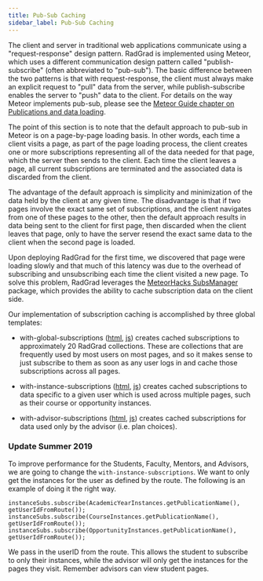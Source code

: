 ```yaml
---
title: Pub-Sub Caching
sidebar_label: Pub-Sub Caching
---
```


The client and server in traditional web applications communicate using a "request-response" design pattern. RadGrad is implemented using Meteor, which uses a different communication design pattern called "publish-subscribe" (often abbreviated to "pub-sub").  The basic difference between the two patterns is that with request-response, the client must always make an explicit request to "pull" data from the server, while publish-subscribe enables the server to "push" data to the client. For details on the way Meteor implements pub-sub, please see the [Meteor Guide chapter on Publications and data loading](https://guide.meteor.com/data-loading.html).

The point of this section is to note that the default approach to pub-sub in Meteor is on a page-by-page loading basis. In other words, each time a client visits a page, as part of the page loading process, the client creates one or more subscriptions representing all of the data needed for that page, which the server then sends to the client.  Each time the client leaves a page, all current subscriptions are terminated and the associated data is discarded from the client.

The advantage of the default approach is simplicity and minimization of the data held by the client at any given time. The disadvantage is that if two pages involve the exact same set of subscriptions, and the client navigates from one of these pages to the other, then the default approach results in data being sent to the client for first page, then discarded when the client leaves that page, only to have the server resend the exact same data to the client when the second page is loaded.

Upon deploying RadGrad for the first time, we discovered that page were loading slowly and that much of this latency was due to the overhead of subscribing and unsubscribing each time the client visited a new page.  To solve this problem, RadGrad leverages the [MeteorHacks SubsManager](https://github.com/kadirahq/subs-manager) package, which provides the ability to cache subscription data on the client side. 

Our implementation of subscription caching is accomplished by three global templates:

  * with-global-subscriptions ([html](https://github.com/radgrad/radgrad/blob/master/app/imports/ui/layouts/shared/with-global-subscriptions.html), [js](https://github.com/radgrad/radgrad/blob/master/app/imports/ui/layouts/shared/with-global-subscriptions.js)) creates cached subscriptions to approximately 20 RadGrad collections. These are collections that are frequently used by most users on most pages, and so it makes sense to just subscribe to them as soon as any user logs in and cache those subscriptions across all pages. 
  
  * with-instance-subscriptions ([html](https://github.com/radgrad/radgrad/blob/master/app/imports/ui/layouts/shared/with-instance-subscriptions.html), [js](https://github.com/radgrad/radgrad/blob/master/app/imports/ui/layouts/shared/with-instance-subscriptions.js)) creates cached subscriptions to data specific to a given user which is used across multiple pages, such as their course or opportunity instances.  
  
  * with-advisor-subscriptions ([html](https://github.com/radgrad/radgrad/blob/master/app/imports/ui/layouts/shared/with-advisor-subscriptions.html), [js](https://github.com/radgrad/radgrad/blob/master/app/imports/ui/layouts/shared/with-advisor-subscriptions.js)) creates cached subscriptions for data used only by the advisor (i.e. plan choices).

### Update Summer 2019

To improve performance for the Students, Faculty, Mentors, and Advisors, we are going to change the `with-instance-subscriptions`. We want to only get the instances for the user as defined by the route. The following is an example of doing it the right way.

    instanceSubs.subscribe(AcademicYearInstances.getPublicationName(), getUserIdFromRoute());
    instanceSubs.subscribe(CourseInstances.getPublicationName(), getUserIdFromRoute());
    instanceSubs.subscribe(OpportunityInstances.getPublicationName(), getUserIdFromRoute());

We pass in the userID from the route. This allows the student to subscribe to only their instances, while the advisor will only get the instances for the pages they visit. Remember advisors can view student pages.
